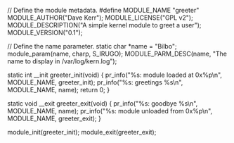 //  Define the module metadata.
#define MODULE_NAME "greeter"
MODULE_AUTHOR("Dave Kerr");
MODULE_LICENSE("GPL v2");
MODULE_DESCRIPTION("A simple kernel module to greet a user");
MODULE_VERSION("0.1");

//  Define the name parameter.
static char *name = "Bilbo";
module_param(name, charp, S_IRUGO);
MODULE_PARM_DESC(name, "The name to display in /var/log/kern.log");

static int __init greeter_init(void)
{
    pr_info("%s: module loaded at 0x%p\n", MODULE_NAME, greeter_init);
    pr_info("%s: greetings %s\n", MODULE_NAME, name);
    return 0;
}

static void __exit greeter_exit(void)
{
    pr_info("%s: goodbye %s\n", MODULE_NAME, name);
    pr_info("%s: module unloaded from 0x%p\n", MODULE_NAME, greeter_exit);
}

module_init(greeter_init);
module_exit(greeter_exit);
